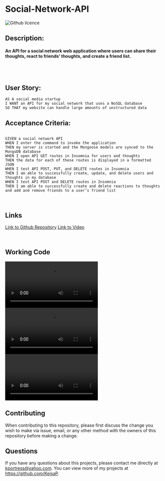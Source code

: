 # Social-Network-API

![Github licence](http://img.shields.io/badge/license-MIT-blue.svg)

## Description:

#### An API for a social network web application where users can share their thoughts, react to friends’ thoughts, and create a friend list. 
<br>
<br>

## User Story:
```
AS A social media startup
I WANT an API for my social network that uses a NoSQL database
SO THAT my website can handle large amounts of unstructured data
```

## Acceptance Criteria:

```

GIVEN a social network API
WHEN I enter the command to invoke the application
THEN my server is started and the Mongoose models are synced to the MongoDB database
WHEN I open API GET routes in Insomnia for users and thoughts
THEN the data for each of these routes is displayed in a formatted JSON
WHEN I test API POST, PUT, and DELETE routes in Insomnia
THEN I am able to successfully create, update, and delete users and thoughts in my database
WHEN I test API POST and DELETE routes in Insomnia
THEN I am able to successfully create and delete reactions to thoughts and add and remove friends to a user’s friend list
```

<br>

## Links

[Link to Github Repository](https://github.com/KeisaP/Social-Network-API)
[Link to Video](https://drive.google.com/file/d/1FinRX55qM3JAskjh_3VnhHeQNReuGGZH/view?usp=sharing)

<br>

## Working Code
![Get Users and Thoughts](https://github.com/KeisaP/Social-Network-API/blob/main/assets/Get_Users_and_Thoughts.mp4)
![Get a Single User and a Single Thought](https://github.com/KeisaP/Social-Network-API/blob/main/assets/Get_Single_User_and_Single_Thought.mp4)
![Post Put Delete](https://github.com/KeisaP/Social-Network-API/blob/main/assets/Post_Put_Delete.mp4)



## Contributing

When contributing to this repository, please first discuss the change you wish to make via issue, email, or any other method with the owners of this repository before making a change.

## Questions

If you have any questions about this projects, please contact me directly at kportress@yahoo.com. You can view more of my projects at https://github.com/KeisaP.

```
